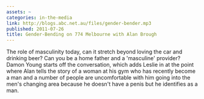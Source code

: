 ```yaml
---
assets: ~
categories: in-the-media
link: http://blogs.abc.net.au/files/gender-bender.mp3
published: 2011-07-26
title: Gender-Bending on 774 Melbourne with Alan Brough
---
```

The role of masculinity today, can it stretch beyond loving the car and drinking beer? Can you be a home father and a 'masculine' provider? Damon Young starts off the conversation, which adds Leslie in at the point where Alan tells the story of a woman at his gym who has recently become a man and a number of people are uncomfortable with him going into the men's changing area because he doesn't have a penis but he identifies as a man. 
